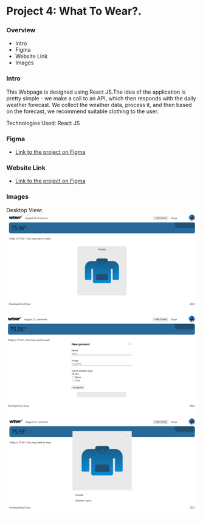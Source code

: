 # Project 4: What To Wear?.

### Overview

- Intro
- Figma
- Website Link
- Images

### Intro

This Webpage is designed using React JS.The idea of the application is pretty simple - we make a call to an API, which then responds with the daily weather forecast. We collect the weather data, process it, and then based on the forecast, we recommend suitable clothing to the user.

Technologies Used: React JS

### Figma

- [Link to the project on Figma](https://www.figma.com/file/F03bTb81Pw8IDPj5Y9rc5i/Sprint-10-%7C-WTWR?type=design&mode=design)

### Website Link

- [Link to the project on Figma](https://divyaaa1812.github.io/se_project_react)

### Images

Desktop View:
![Desktop View](./src/components/images/Website/WTWR.png)
![Popup when click on Add Clothes button](./src/components/images/Website/AddClothespopup.png)
![Popup when garmet image](./src/components/images/Website/clickonImage.png)
